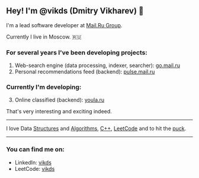 ## Hey! I'm @vikds (Dmitry Vikharev) 👋

I'm a lead software developer at [Mail.Ru Group](https://corp.mail.ru/en/).

Currently I live in Moscow. 🇷🇺

### For several years I've been developing projects:

1. Web-search engine (data processing, indexer, searcher): [go.mail.ru](https://go.mail.ru/)
2. Personal recommendations feed (backend): [pulse.mail.ru](https://pulse.mail.ru/)

### Currently I'm developing:

3. Online classified (backend): [youla.ru](https://youla.ru/)

That's very interesting and exciting indeed.

------

I love Data [Structures](https://en.wikipedia.org/wiki/Robert_Sedgewick_(computer_scientist)) and [Algorithms](https://en.wikipedia.org/wiki/Introduction_to_Algorithms), [C++](https://www.stroustrup.com/), [LeetCode](https://leetcode.com/) and to hit the [puck](https://www.nhl.com/).

------

### You can find me on:

- LinkedIn: [vikds](https://www.linkedin.com/in/vikds/)
- LeetCode: [vikds](https://leetcode.com/vikds/)
